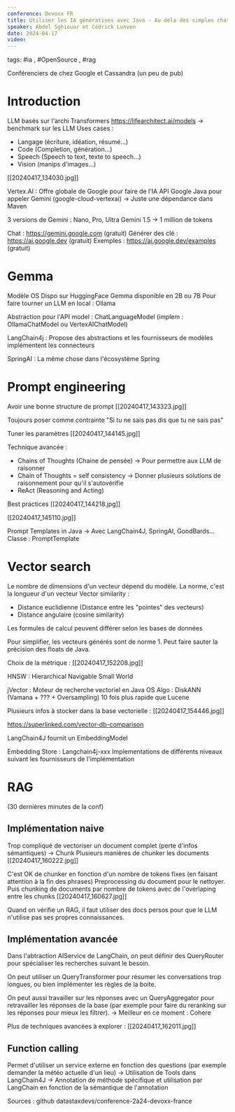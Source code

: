 ```yaml
---
conference: Devoxx FR
title: Utiliser les IA génératives avec Java - Au dela des simples chatbots
speaker: Abdel Sghiouar et Cédrick Lunven
date: 2024-04-17
video:
---
```

tags: #ia , #OpenSource , #rag 

Conférenciers de chez Google et Cassandra (un peu de pub)
# Introduction

LLM basés sur l'archi Transformers
https://lifearchitect.ai/models -> benchmark sur les LLM
Uses cases :
- Langage (écriture, idéation, résumé...)
- Code (Completion, génération...)
- Speech (Speech to text, texte to speech...)
- Vision (manips d'images...)

[[20240417_134030.jpg]]

Vertex.AI : Offre globale de Google pour faire de l'IA
API Google Java pour appeler Gemini (google-cloud-vertexai)
-> Juste une dépendance dans Maven

3 versions de Gemini : Nano, Pro, Ultra
Gemini 1.5 -> 1 million de tokens

Chat : https://gemini.google.com (gratuit)
Générer des clé : https://ai.google.dev (gratuit)
Exemples : https://ai.google.dev/examples (gratuit)

# Gemma

Modèle OS
Dispo sur HuggingFace
Gemma disponible en 2B ou 7B
Pour faire tourner un LLM en local : Ollama

Abstraction pour l'API model : ChatLanguageModel (implem : OllamaChatModel ou VertexAIChatModel)

LangChain4j : Propose des abstractions et les fournisseurs de modèles implémentent les connecteurs

SpringAI : La même chose dans l'écosystème Spring

# Prompt engineering

Avoir une bonne structure de prompt
[[20240417_143323.jpg]]

Toujours poser comme contrainte "Si tu ne sais pas dis que tu ne sais pas"

Tuner les paramètres
[[20240417_144145.jpg]]

Technique avancée : 
- Chains of Thoughts (Chaine de pensée)
	-> Pour permettre aux LLM de raisonner
- Chain of Thoughts = self consistency
	-> Donner plusieurs solutions de raisonnement pour qu'il s'autovérifie
- ReAct (Reasoning and Acting)

Best practices
[[20240417_144218.jpg]]

[[20240417_145110.jpg]]

Prompt Templates in Java
-> Avec LangChain4J, SpringAI, GoodBards...
Classe : PromptTemplate

# Vector search

Le nombre de dimensions d'un vecteur dépend du modèle.
La norme, c'est la longueur d'un vecteur
Vector similarity :
- Distance euclidienne (Distance entre les "pointes" des vecteurs)
- Distance angulaire (cosine similarity)

Les formules de calcul peuvent différer selon les bases de données

Pour simplifier, les vecteurs générés sont de norme 1.
Peut faire sauter la précision des floats de Java.

Choix de la métrique : 
[[20240417_152208.jpg]]


HNSW : Hierarchical Navigable Small World

jVector : Moteur de recherche vectoriel en Java OS
Algo : DiskANN (Vamana + ??? + Oversampling)
10 fois plus rapide que Lucene

Plusieurs infos à stocker dans la base vectorielle : 
[[20240417_154446.jpg]]

https://superlinked.com/vector-db-comparison

LangChain4J fournit un EmbeddingModel

Embedding Store : Langchain4j-xxx
Implementations de différents niveaux suivant les fournisseurs de l'implémentation

# RAG

(30 dernières minutes de la conf)

## Implémentation naive

Trop compliqué de vectoriser un document complet (perte d'infos sémantiques) -> Chunk
Plusieurs manières de chunker les documents
[[20240417_160222.jpg]]

C'est OK de chunker en fonction d'un nombre de tokens fixes (en faisant attention à la fin des phrases)
Preprocessing du document pour le nettoyer.
Puis chunking de documents par nombre de tokens avec de l'overlaping entre les chunks
[[20240417_160627.jpg]]

Quand on vérifie un RAG, il faut utiliser des docs persos pour que le LLM n'utilise pas ses propres connaissances.

## Implémentation avancée

Dans l'abtraction AIService de LangChain, on peut définir des QueryRouter pour spécialiser les recherches suivant le besoin.

On peut utiliser un QueryTransformer pour résumer les conversations trop longues, ou bien implémenter les règles de la boite.

On peut aussi travailler sur les réponses avec un QueryAggregator pour retravailler les réponses de la base (par exemple pour faire du reranking sur les réponses pour mieux les filtrer).
-> Meilleur en ce moment : Cohere

Plus de techniques avancées à explorer : 
[[20240417_162011.jpg]]
## Function calling

Permet d'utiliser un service externe en fonction des questions (par exemple demander la météo actuelle d'un lieu)
-> Utilisation de Tools dans LangChain4J
-> Annotation de méthode spécifique et utilisation par LangChain en fonction de la sémantique de l'annotation

Sources : github datastaxdevs/conference-2à24-devoxx-france












